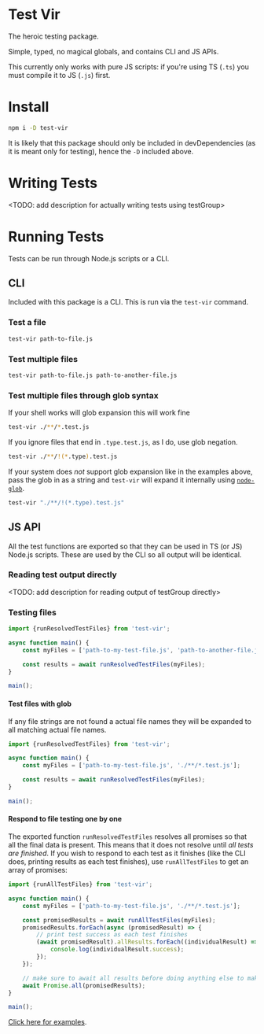 # Test Vir

The heroic testing package.

Simple, typed, no magical globals, and contains CLI and JS APIs.

This currently only works with pure JS scripts: if you're using TS (`.ts`) you must compile it to JS (`.js`) first.

# Install

```bash
npm i -D test-vir
```

It is likely that this package should only be included in devDependencies (as it is meant only for testing), hence the `-D` included above.

# Writing Tests

<TODO: add description for actually writing tests using testGroup>

# Running Tests

Tests can be run through Node.js scripts or a CLI.

## CLI

Included with this package is a CLI. This is run via the `test-vir` command.

### Test a file

```bash
test-vir path-to-file.js
```

### Test multiple files

```bash
test-vir path-to-file.js path-to-another-file.js
```

### Test multiple files through glob syntax

If your shell works will glob expansion this will work fine

```bash
test-vir ./**/*.test.js
```

If you ignore files that end in `.type.test.js`, as I do, use glob negation.

```bash
test-vir ./**/!(*.type).test.js
```

If your system does _not_ support glob expansion like in the examples above, pass the glob in as a string and `test-vir` will expand it internally using [`node-glob`](https://www.npmjs.com/package/glob).

```bash
test-vir "./**/!(*.type).test.js"
```

## JS API

All the test functions are exported so that they can be used in TS (or JS) Node.js scripts. These are used by the CLI so all output will be identical.

### Reading test output directly

<TODO: add description for reading output of testGroup directly>

### Testing files

```typescript
import {runResolvedTestFiles} from 'test-vir';

async function main() {
    const myFiles = ['path-to-my-test-file.js', 'path-to-another-file.js'];

    const results = await runResolvedTestFiles(myFiles);
}

main();
```

#### Test files with glob

If any file strings are not found a actual file names they will be expanded to all matching actual file names.

```typescript
import {runResolvedTestFiles} from 'test-vir';

async function main() {
    const myFiles = ['path-to-my-test-file.js', './**/*.test.js'];

    const results = await runResolvedTestFiles(myFiles);
}

main();
```

#### Respond to file testing one by one

The exported function `runResolvedTestFiles` resolves all promises so that all the final data is present. This means that it does not resolve until _all tests are finished_. If you wish to respond to each test as it finishes (like the CLI does, printing results as each test finishes), use `runAllTestFiles` to get an array of promises:

```typescript
import {runAllTestFiles} from 'test-vir';

async function main() {
    const myFiles = ['path-to-my-test-file.js', './**/*.test.js'];

    const promisedResults = await runAllTestFiles(myFiles);
    promisedResults.forEach(async (promisedResult) => {
        // print test success as each test finishes
        (await promisedResult).allResults.forEach((individualResult) => {
            console.log(individualResult.success);
        });
    });

    // make sure to await all results before doing anything else to make sure the tests are all finished
    await Promise.all(promisedResults);
}

main();
```

[Click here for examples](https://github.com/electrovir/test-vir/blob/master/src/api/examples.ts).
